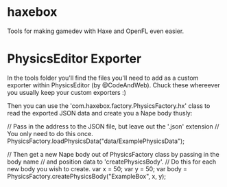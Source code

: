 haxebox
=======

Tools for making gamedev with Haxe and OpenFL even easier.

PhysicsEditor Exporter
======================

In the tools folder you'll find the files you'll need to add as a custom exporter within PhysicsEditor (by @CodeAndWeb). Chuck these whereever you usually keep your custom exporters :)

Then you can use the 'com.haxebox.factory.PhysicsFactory.hx' class to read the exported JSON data and create you a Nape body thusly:

// Pass in the address to the JSON file, but leave out the '.json' extension
// You only need to do this once.
PhysicsFactory.loadPhysicsData("data/ExamplePhysicsData");

// Then get a new Nape body out of PhysicsFactory class by passing in the body name
// and position data to 'createPhysicsBody'.
// Do this for each new body you wish to create.
var x = 50;
var y = 50;
var body = PhysicsFactory.createPhysicsBody("ExampleBox", x, y);
